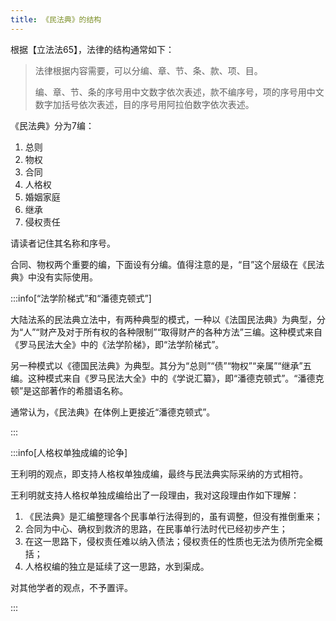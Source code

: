 ```yaml
---
title: 《民法典》的结构
---
```


<head><title>《民法典》的结构 | 奶龙都能看懂的民法总则手册 | 李振宇</title></head>

根据【立法法65】，法律的结构通常如下：

> 法律根据内容需要，可以分编、章、节、条、款、项、目。
> 
> 编、章、节、条的序号用中文数字依次表述，款不编序号，项的序号用中文数字加括号依次表述，目的序号用阿拉伯数字依次表述。

《民法典》分为7编：

1. 总则
2. 物权
3. 合同
4. 人格权
5. 婚姻家庭
6. 继承
7. 侵权责任

请读者记住其名称和序号。

合同、物权两个重要的编，下面设有分编。值得注意的是，“目”这个层级在《民法典》中没有实际使用。

:::info[“法学阶梯式”和“潘德克顿式”]

大陆法系的民法典立法中，有两种典型的模式，一种以《法国民法典》为典型，分为“人”“财产及对于所有权的各种限制”“取得财产的各种方法”三编。这种模式来自《罗马民法大全》中的《法学阶梯》，即“法学阶梯式”。

另一种模式以《德国民法典》为典型。其分为“总则”“债”“物权”“亲属”“继承”五编。这种模式来自《罗马民法大全》中的《学说汇纂》，即“潘德克顿式”。“潘德克顿”是这部著作的希腊语名称。

通常认为，《民法典》在体例上更接近“潘德克顿式”。

:::

:::info[人格权单独成编的论争]

王利明的观点，即支持人格权单独成编，最终与民法典实际采纳的方式相符。

王利明就支持人格权单独成编给出了一段理由，我对这段理由作如下理解：

1. 《民法典》是汇编整理各个民事单行法得到的，虽有调整，但没有推倒重来；
2. 合同为中心、确权到救济的思路，在民事单行法时代已经初步产生；
3. 在这一思路下，侵权责任难以纳入债法；侵权责任的性质也无法为债所完全概括；
4. 人格权编的独立是延续了这一思路，水到渠成。

对其他学者的观点，不予置评。

:::

